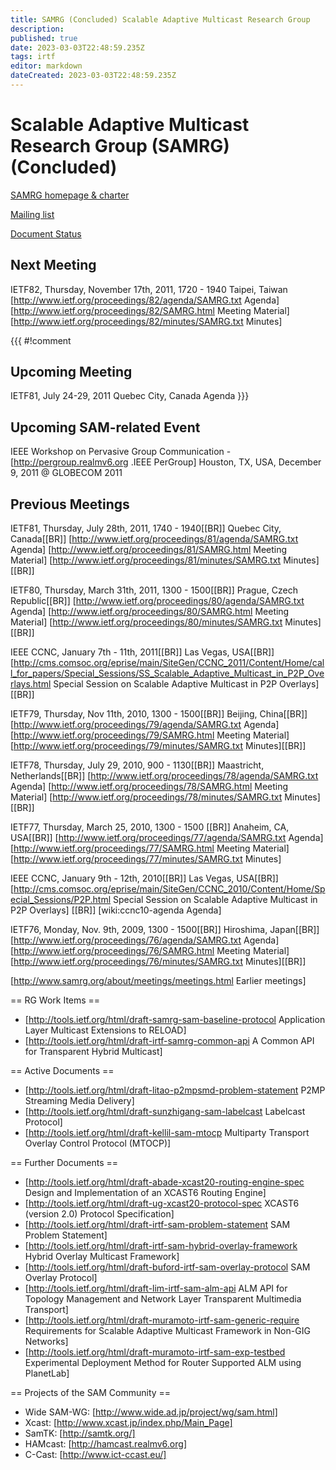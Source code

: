 ```yaml
---
title: SAMRG (Concluded) Scalable Adaptive Multicast Research Group
description: 
published: true
date: 2023-03-03T22:48:59.235Z
tags: irtf
editor: markdown
dateCreated: 2023-03-03T22:48:59.235Z
---
```


# Scalable Adaptive Multicast Research Group (SAMRG) (Concluded)


[SAMRG homepage & charter](https://irtf.org/concluded/samrg)

[Mailing list](https://www.ietf.org/mailman/listinfo/sam)

[Document Status](https://datatracker.ietf.org/doc/search/?name=SAMRG&rfcs=on&activeDrafts=on&search_submit=)

## Next Meeting 
IETF82, Thursday, November 17th, 2011, 1720 - 1940
Taipei, Taiwan
[http://www.ietf.org/proceedings/82/agenda/SAMRG.txt Agenda]
[http://www.ietf.org/proceedings/82/SAMRG.html Meeting Material]
[http://www.ietf.org/proceedings/82/minutes/SAMRG.txt Minutes]

{{{
#!comment 
## Upcoming Meeting
IETF81, July 24-29, 2011
Quebec City, Canada
Agenda
}}}

## Upcoming SAM-related Event

IEEE Workshop on Pervasive Group Communication - [http://pergroup.realmv6.org .IEEE PerGroup]
Houston, TX, USA, December 9, 2011 @ GLOBECOM 2011 



## Previous Meetings 

IETF81, Thursday, July 28th, 2011, 1740 - 1940[[BR]]
Quebec City, Canada[[BR]]
[http://www.ietf.org/proceedings/81/agenda/SAMRG.txt Agenda]
[http://www.ietf.org/proceedings/81/SAMRG.html Meeting Material]
[http://www.ietf.org/proceedings/81/minutes/SAMRG.txt Minutes][[BR]]


IETF80, Thursday, March 31th, 2011, 1300 - 1500[[BR]]
Prague, Czech Republic[[BR]]
[http://www.ietf.org/proceedings/80/agenda/SAMRG.txt Agenda]
[http://www.ietf.org/proceedings/80/SAMRG.html Meeting Material]
[http://www.ietf.org/proceedings/80/minutes/SAMRG.txt Minutes][[BR]]


IEEE CCNC, January 7th - 11th, 2011[[BR]]
Las Vegas, USA[[BR]]
[http://cms.comsoc.org/eprise/main/SiteGen/CCNC_2011/Content/Home/call_for_papers/Special_Sessions/SS_Scalable_Adaptive_Multicast_in_P2P_Overlays.html Special Session on Scalable Adaptive Multicast in P2P Overlays] [[BR]]

IETF79, Thursday, Nov 11th, 2010, 1300 - 1500[[BR]]
Beijing, China[[BR]]
[http://www.ietf.org/proceedings/79/agenda/SAMRG.txt Agenda]
[http://www.ietf.org/proceedings/79/SAMRG.html Meeting Material]
[http://www.ietf.org/proceedings/79/minutes/SAMRG.txt Minutes][[BR]]

IETF78, Thursday, July 29, 2010, 900 - 1130[[BR]]
Maastricht, Netherlands[[BR]]
[http://www.ietf.org/proceedings/78/agenda/SAMRG.txt Agenda]
[http://www.ietf.org/proceedings/78/SAMRG.html Meeting Material]
[http://www.ietf.org/proceedings/78/minutes/SAMRG.txt Minutes][[BR]]

IETF77, Thursday, March 25, 2010, 1300 - 1500 [[BR]]
Anaheim, CA, USA[[BR]]
[http://www.ietf.org/proceedings/77/agenda/SAMRG.txt Agenda]
[http://www.ietf.org/proceedings/77/SAMRG.html Meeting Material]
[http://www.ietf.org/proceedings/77/minutes/SAMRG.txt Minutes]

IEEE CCNC, January 9th - 12th, 2010[[BR]]
Las Vegas, USA[[BR]]
[http://cms.comsoc.org/eprise/main/SiteGen/CCNC_2010/Content/Home/Special_Sessions/P2P.html Special Session on Scalable Adaptive Multicast in P2P Overlays] [[BR]]
[wiki:ccnc10-agenda Agenda]

IETF76, Monday, Nov. 9th, 2009, 1300 - 1500[[BR]]
Hiroshima, Japan[[BR]]
[http://www.ietf.org/proceedings/76/agenda/SAMRG.txt Agenda]
[http://www.ietf.org/proceedings/76/SAMRG.html Meeting Material]
[http://www.ietf.org/proceedings/76/minutes/SAMRG.txt Minutes][[BR]]


[http://www.samrg.org/about/meetings/meetings.html Earlier meetings]

== RG Work Items ==

  - [http://tools.ietf.org/html/draft-samrg-sam-baseline-protocol Application Layer Multicast Extensions to RELOAD]
  - [http://tools.ietf.org/html/draft-irtf-samrg-common-api A Common API for Transparent Hybrid Multicast]

== Active Documents ==
 - [http://tools.ietf.org/html/draft-litao-p2mpsmd-problem-statement P2MP Streaming Media Delivery]
 - [http://tools.ietf.org/html/draft-sunzhigang-sam-labelcast Labelcast Protocol]
 - [http://tools.ietf.org/html/draft-kellil-sam-mtocp Multiparty Transport Overlay Control Protocol (MTOCP)]

== Further Documents ==

 - [http://tools.ietf.org/html/draft-abade-xcast20-routing-engine-spec Design and Implementation of an XCAST6 Routing Engine]
 - [http://tools.ietf.org/html/draft-ug-xcast20-protocol-spec XCAST6 (version 2.0) Protocol Specification]
 - [http://tools.ietf.org/html/draft-irtf-sam-problem-statement SAM Problem Statement]
 - [http://tools.ietf.org/html/draft-irtf-sam-hybrid-overlay-framework Hybrid Overlay Multicast Framework]
 - [http://tools.ietf.org/html/draft-buford-irtf-sam-overlay-protocol SAM Overlay Protocol]
 - [http://tools.ietf.org/html/draft-lim-irtf-sam-alm-api ALM API for Topology Management and Network Layer Transparent Multimedia Transport]
 - [http://tools.ietf.org/html/draft-muramoto-irtf-sam-generic-require Requirements for Scalable Adaptive Multicast Framework in Non-GIG Networks]
 - [http://tools.ietf.org/html/draft-muramoto-irtf-sam-exp-testbed Experimental Deployment Method for Router Supported ALM using PlanetLab]

== Projects of the SAM Community ==

 - Wide SAM-WG: [http://www.wide.ad.jp/project/wg/sam.html]
 - Xcast: [http://www.xcast.jp/index.php/Main_Page]
 - SamTK: [http://samtk.org/]
 - HAMcast: [http://hamcast.realmv6.org]
 - C-Cast: [http://www.ict-ccast.eu/]

